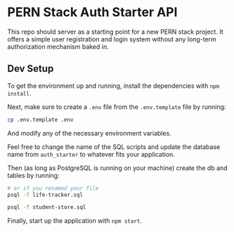 # PERN Stack Auth Starter API

This repo should server as a starting point for a new PERN stack project. It offers a simple user registration and login system without any long-term authorization mechanism baked in.

## Dev Setup

To get the environment up and running, install the dependencies with `npm install`.

Next, make sure to create a `.env` file from the `.env.template` file by running:

```bash
cp .env.template .env
```

And modify any of the necessary environment variables.

Feel free to change the name of the SQL scripts and update the database name from `auth_starter` to whatever fits your application.

Then (as long as PostgreSQL is running on your machine) create the db and tables by running:

```bash
# or if you renamed your file
psql -f life-tracker.sql
```

```bash
psql -f student-store.sql
```
Finally, start up the application with `npm start`.
